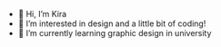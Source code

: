 - 👋 Hi, I’m Kira
- 👀 I’m interested in design and a little bit of coding!
- 🌱 I’m currently learning graphic design in university

<!---
Arik-Kira/Arik-Kira is a ✨ special ✨ repository because its `README.md` (this file) appears on your GitHub profile.
You can click the Preview link to take a look at your changes.
--->
